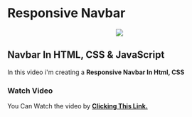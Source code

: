 # Responsive Navbar
<div align="center">
  <img src="https://github.com/mohdalthafne/Responsive-Navbar-In-HTML-CSS-JavaScript/blob/main/thumbnail.png">
</div>

## Navbar In HTML, CSS & JavaScript

In this video i'm creating a **Responsive Navbar In Html, CSS**

### Watch Video
You Can Watch the video by **<a href="https://youtu.be/fEUmCHLCcwU?si=SG4W6yFb6O2Ch2j-">Clicking This Link.</a>**